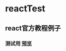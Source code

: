 # reactTest

## react官方教程例子

### 测试用 [预览](https://wangquanfugui12138.github.io/reactApp/index.html)
